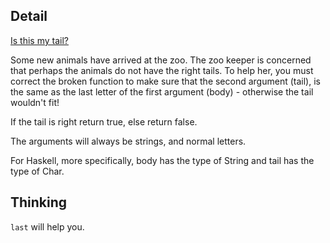 ## Detail

[Is this my tail?](https://www.codewars.com/kata/is-this-my-tail/train/haskell)

Some new animals have arrived at the zoo. The zoo keeper is concerned that perhaps the animals do not have the right tails. To help her, you must correct the broken function to make sure that the second argument (tail), is the same as the last letter of the first argument (body) - otherwise the tail wouldn't fit!

If the tail is right return true, else return false.

The arguments will always be strings, and normal letters.

For Haskell, more specifically, body has the type of String and tail has the type of Char.

## Thinking

`last` will help you.